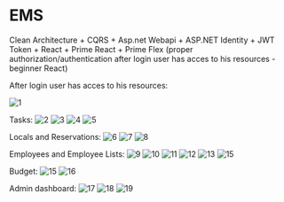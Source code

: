# EMS
Clean Architecture + CQRS + Asp.net Webapi + ASP.NET Identity + JWT Token + React + Prime React + Prime Flex (proper authorization/authentication after login user has acces to his resources - beginner React)

After login user has acces to his resources:

![1](https://github.com/user-attachments/assets/b0bc9fd4-e8b0-4f4f-aa11-fd4995ba9401)

Tasks:
![2](https://github.com/user-attachments/assets/3aa72e47-7a94-4ea4-a296-12bf6fa92be1)
![3](https://github.com/user-attachments/assets/c613b50a-b08c-43d3-820c-06602cb121a7)
![4](https://github.com/user-attachments/assets/83783df3-774e-4420-b4fd-16239f06cf77)
![5](https://github.com/user-attachments/assets/4f0a55f7-77a2-4ebc-83d1-703fa3069be1)

Locals and Reservations:
![6](https://github.com/user-attachments/assets/9baafa4e-8ee7-4b4e-bef7-b0a1ca647317)
![7](https://github.com/user-attachments/assets/abaed69e-c142-4e05-90be-22e546d4412b)
![8](https://github.com/user-attachments/assets/acb10068-8431-4f45-9b0b-75cf12280122)

Employees and Employee Lists:
![9](https://github.com/user-attachments/assets/07cf9dcb-54fc-4eb7-b3a6-6a02882c4448)
![10](https://github.com/user-attachments/assets/f69c9080-bf3a-4970-89fe-77800a299717)
![11](https://github.com/user-attachments/assets/592fa6c5-4631-48ad-a362-8a4b9d5dfc24)
![12](https://github.com/user-attachments/assets/a4ae866f-d2a4-4480-b14a-808c64e3aedf)
![13](https://github.com/user-attachments/assets/091e1491-22c0-42b0-ad2b-b7f5ce3fb8dd)
![15](https://github.com/user-attachments/assets/29abd29b-2a30-4074-b9e4-572a213cea69)

<!--![5](https://github.com/user-attachments/assets/eb410c30-720c-4ce7-aac9-d1faced2f45d)-->

Budget:
![15](https://github.com/user-attachments/assets/e794e3cf-d9d2-4edd-9d62-4c698a685a65)
![16](https://github.com/user-attachments/assets/3d89259d-ee36-4dd2-9a18-4cb32fac42da)

Admin dashboard:
![17](https://github.com/user-attachments/assets/19bf3cbd-956c-41aa-9402-a4fc102f32cf)
![18](https://github.com/user-attachments/assets/4a37fb5e-5182-4719-ac55-b8667a8f1155)
![19](https://github.com/user-attachments/assets/f417641b-07b2-4695-9a4f-5dff0ac7d357)
